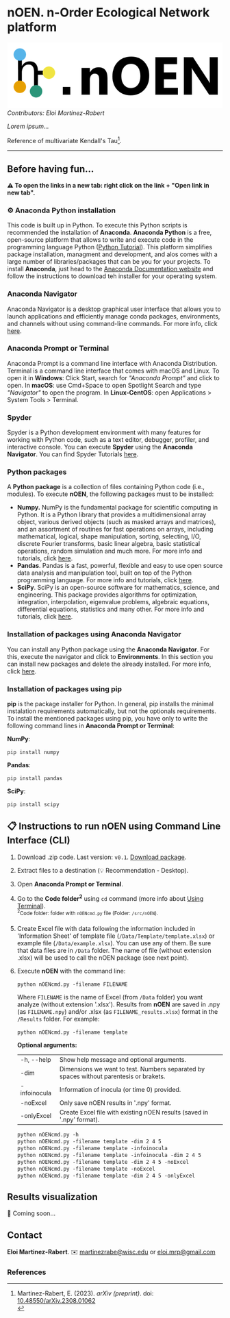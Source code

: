 # nOEN. n-Order Ecological Network platform

![Logo](Logo/Banner.png)
<br>*Contributors: Eloi Martinez-Rabert*

_Lorem ipsum..._

Reference of multivariate Kendall's Tau[^1].
____________________________

## Before having fun...
**:warning: To open the links in a new tab: right click on the link + "Open link in new tab".**

### :gear: Anaconda Python installation
This code is built up in Python. To execute this Python scripts is recommended the installation of **Anaconda**. **Anaconda Python** is a free, open-source platform that allows to write and execute code in the programming language Python ([Python Tutorial](https://docs.python.org/3/tutorial/index.html)). This platform simplifies package installation, managment and development, and alos comes with a large number of libraries/packages that can be you for your projects. To install **Anaconda**, just head to the [Anaconda Documentation website](https://docs.anaconda.com/free/anaconda/install/index.html) and follow the instructions to download teh installer for your operating system.

### Anaconda Navigator
Anaconda Navigator is a desktop graphical user interface that allows you to launch applications and efficiently manage conda packages, environments, and channels without using command-line commands. For more info, click [here](https://docs.anaconda.com/free/navigator/).

### Anaconda Prompt or Terminal
Anaconda Prompt is a command line interface with Anaconda Distribution. Terminal is a command line interface that comes with macOS and Linux. To open it in **Windows**: Click Start, search for _"Anaconda Prompt"_ and click to open. In **macOS**: use Cmd+Space to open Spotlight Search and type _"Navigator"_ to open the program. In **Linux-CentOS**: open Applications > System Tools > Terminal.

### Spyder
Spyder is a Python development environment with many features for working with Python code, such as a text editor, debugger, profiler, and interactive console. You can execute **Spyder** using the **Anaconda Navigator**. You can find Spyder Tutorials [here](https://www.youtube.com/watch?v=E2Dap5SfXkI&list=PLPonohdiDqg9epClEcXoAPUiK0pN5eRoc&ab_channel=SpyderIDE).

### Python packages
A **Python package** is a collection of files containing Python code (i.e., modules). To execute **nOEN**, the following packages must to be installed:
- **Numpy.** NumPy is the fundamental package for scientific computing in Python. It is a Python library that provides a multidimensional array object, various derived objects (such as masked arrays and matrices), and an assortment of routines for fast operations on arrays, including mathematical, logical, shape manipulation, sorting, selecting, I/O, discrete Fourier transforms, basic linear algebra, basic statistical operations, random simulation and much more. For more info and tutorials, click [here](https://numpy.org/).
- **Pandas**. Pandas is a fast, powerful, flexible and easy to use open source data analysis and manipulation tool, built on top of the Python programming language. For more info and tutorials, click [here](https://pandas.pydata.org/).
- **SciPy**. SciPy is an open-source software for mathematics, science, and engineering. This package provides algorithms for optimization, integration, interpolation, eigenvalue problems, algebraic equations, differential equations, statistics and many other. For more info and tutorials, click [here](https://scipy.org/).

### Installation of packages using Anaconda Navigator
You can install any Python package using the **Anaconda Navigator**. For this, execute the navigator and click to **Environments**. In this section you can install new packages and delete the already installed. For more info, click [here](https://docs.anaconda.com/free/navigator/).

### Installation of packages using pip
**pip** is the package installer for Python. In general, pip installs the minimal instalation requirements automatically, but not the optionals requirements. To install the mentioned packages using pip, you have only to write the following command lines in **Anaconda Prompt or Terminal**:

**NumPy**:
```
pip install numpy
```
**Pandas**:
```
pip install pandas
```
**SciPy**:
```
pip install scipy
```
## :clipboard: Instructions to run nOEN using Command Line Interface (CLI)
1. Download .zip code. Last version: `v0.1`. [Download package](https://github.com/soundslikealloy/nOEN-py).
2. Extract files to a destination (:bulb: Recommendation - Desktop).
3. Open **Anaconda Prompt or Terminal**.
4. Go to the **Code folder<sup>2</sup>** using `cd` command (more info about [Using Terminal](https://docs.anaconda.com/ae-notebooks/user-guide/basic-tasks/apps/use-terminal/?highlight=Using%20Terminal)).
    &#09;<br><sup><sup>2</sup>Code folder: folder with `nOENcmd.py` file (Folder: `/src/nOEN`). </sup>
5. Create Excel file with data following the information included in 'Information Sheet' of template file (`/Data/Template/template.xlsx`) or example file (`/Data/example.xlsx`). You can use any of them. Be sure that data files are in `/Data` folder. The name of file (without extension .xlsx) will be used to call the nOEN package (see next point). 
6. Execute **nOEN** with the command line:
   ```
   python nOENcmd.py -filename FILENAME
   ```
   Where `FILENAME` is the name of Excel (from `/Data` folder) you want analyze (without extension '.xlsx'). Results from **nOEN** are saved in .npy (as `FILENAME.npy`) and/or .xlsx (as `FILENAME_results.xlsx`) format in the `/Results` folder.
   For example:
   ```
   python nOENcmd.py -filename template
   ```
   **Optional arguments:**
   <table border="0">
       <tr><td>-h, --help</b></td><td>Show help message and optional arguments.</b></td></tr>
       <tr><td>-dim</td><td>Dimensions we want to test. Numbers separated by spaces without parentesis or brakets.</td></tr>
       <tr><td>-infoinocula</td><td>Information of inocula (or time 0) provided.</td></tr>
       <tr><td>-noExcel</td><td>Only save nOEN results in '.npy' format.</td></tr>
       <tr><td>-onlyExcel</td><td> Create Excel file with existing nOEN results (saved in '.npy' format).</td></tr>
   </table>

   ```
   python nOENcmd.py -h
   python nOENcmd.py -filename template -dim 2 4 5
   python nOENcmd.py -filename template -infoinocula
   python nOENcmd.py -filename template -infoinocula -dim 2 4 5
   python nOENcmd.py -filename template -dim 2 4 5 -noExcel
   python nOENcmd.py -filename template -noExcel
   python nOENcmd.py -filename template -dim 2 4 5 -onlyExcel
   ```

## Results visualization
:construction: Coming soon...

## Contact

**Eloi Martinez-Rabert**. :envelope: martinezrabe@wisc.edu or eloi.mrp@gmail.com

### References
[^1]: Martinez-Rabert, E. (2023). *arXiv (preprint)*. doi: [10.48550/arXiv.2308.01062](https://doi.org/10.48550/arXiv.2308.01062)<br>
